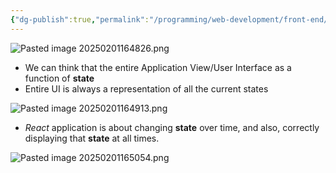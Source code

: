 ```yaml
---
{"dg-publish":true,"permalink":"/programming/web-development/front-end/react-js/001-react-fundamentals/005-state/005-ui-as-a-function-of-a-state/","tags":["programming","ReactJS","javascript"],"created":"2025-02-01T16:32:54.894+08:00"}
---
```



![Pasted image 20250201164826.png](/img/user/Pasted%20image%2020250201164826.png)
 - We can think that  the entire Application View/User Interface as a function of __state__
 - Entire UI is always a representation of all the current states

![Pasted image 20250201164913.png](/img/user/Pasted%20image%2020250201164913.png)
- _React_ application is about changing __state__ over time, and also, correctly displaying that __state__ at all times.

![Pasted image 20250201165054.png](/img/user/Pasted%20image%2020250201165054.png)
